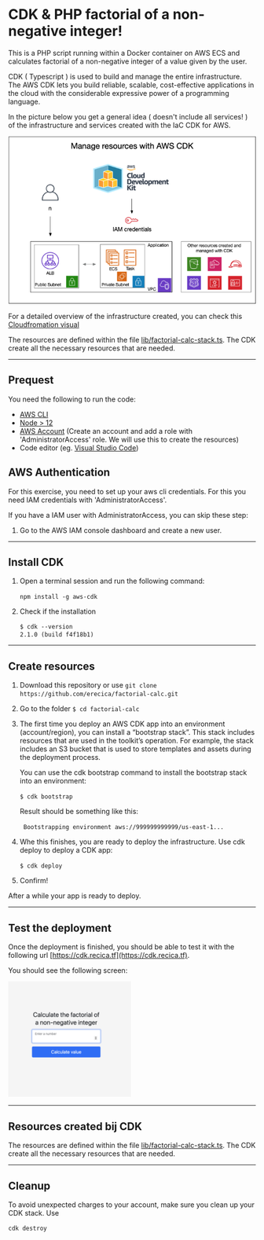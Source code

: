 # CDK & PHP factorial of a non-negative integer!

This is a PHP script running within a Docker container on AWS ECS and calculates factorial of a non-negative integer of a value given by the user.

CDK ( Typescript ) is used to build and manage the entire infrastructure.
The AWS CDK lets you build reliable, scalable, cost-effective applications in the cloud with the considerable expressive power of a programming language.

In the picture below you get a general idea ( doesn't include all services! ) of the infrastructure and services created with the IaC CDK for AWS.

<p align="center">
  <img alt="Infrastructure" src="app/assets/Infra-CDK-PHP.png">
</p>

For a detailed overview of the infrastructure created, you can check this [Cloudfromation visual](app/assets/Cloudformation-visual.png)

The resources are defined within the file [lib/factorial-calc-stack.ts](lib/factorial-calc-stack.ts). The CDK create all the necessary resources that are needed.

---

## Prequest

You need the following to run the code:

- [AWS CLI](https://docs.aws.amazon.com/cli/latest/userguide/cli-chap-getting-started.html#install-bundle-other) 
- [Node > 12](https://nodejs.org/en/)
- [AWS Account](https://aws.amazon.com) (Create an account and add a role with 'AdministratorAccess' role. We will use this to create the resources)
- Code editor (eg. [Visual Studio Code](https://code.visualstudio.com/download))

## AWS Authentication

For this exercise, you need to set up your aws cli credentials. For this you need IAM credentials with  'AdministratorAccess'.

If you have a IAM user with AdministratorAccess, you can skip these step: 

1. Go to the AWS IAM console dashboard and create a new user.

---

## Install CDK

1. Open a terminal session and run the following command:

    ```npm install -g aws-cdk``` 

2. Check if the installation 
    ```
    $ cdk --version 
    2.1.0 (build f4f18b1)
    ``` 

---

## Create resources

1. Download this repository or use ```git clone https://github.com/erecica/factorial-calc.git``` 
2. Go to the folder ```$ cd factorial-calc```
3. The first time you deploy an AWS CDK app into an environment (account/region), you can install a “bootstrap stack”. This stack includes resources that are used in the toolkit’s operation. For example, the stack includes an S3 bucket that is used to store templates and assets during the deployment process.

    You can use the cdk bootstrap command to install the bootstrap stack into an environment:
    
    ```$ cdk bootstrap```

    Result should be something like this:
   
    ``` Bootstrapping environment aws://999999999999/us-east-1...```

4. Whe this finishes, you are ready to deploy the infrastructure. Use cdk deploy to deploy a CDK app:

    ```$ cdk deploy```

5. Confirm!

After a while your app is ready to deploy.

---

## Test the deployment

Once the deployment is finished, you should be able to test it with the following url [https://cdk.recica.tf](https://cdk.recica.tf). 

You should see the following screen: 

<p align="left">
  <img alt="preview" width="250" src="app/assets/preview-app.png">
</p>

---

## Resources created bij CDK
The resources are defined within the file [lib/factorial-calc-stack.ts](lib/factorial-calc-stack.ts). The CDK create all the necessary resources that are needed.

---

## Cleanup
To avoid unexpected charges to your account, make sure you clean up your CDK stack.
Use

```sh
cdk destroy
```